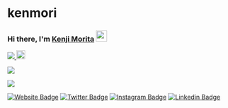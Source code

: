 # kenmori

### Hi there, I'm <a href="https://kenjimorita.jp" target="_blank">Kenji Morita</a> <img src="https://media.giphy.com/media/hvRJCLFzcasrR4ia7z/giphy.gif" width="25px">


<p align="left"> 
  <a href="https://github.com/kenmori/kenmori/">
    <img src="https://komarev.com/ghpvc/?username=kenmori" />
  </a>
  <a href="https://github.com/kenmori">
    <img height="20" src="https://img.shields.io/github/followers/kenmori?label=follow&logo=github&style=flat" />
  </a>
</p>

<img src="https://www.codewars.com/users/kenmori/badges/micro">

![](https://leetcard.jacoblin.cool/lapor?ext=heatmap)

[![Website Badge](https://img.shields.io/badge/Website-3b5998?style=flat-square&logo=google-chrome&logoColor=white)](https://kenjimorita.jp/aboutme)
[![Twitter Badge](https://img.shields.io/badge/-Twitter-00acee?style=flat-square&logo=Twitter&logoColor=white)](https://twitter.com/bukotsunikki)
[![Instagram Badge](https://img.shields.io/badge/-Instagram-e4405f?style=flat-square&logo=Instagram&logoColor=white)](https://www.instagram.com/india_japan_moritakenji/)
[![Linkedin Badge](https://img.shields.io/badge/-LinkedIn-0e76a8?style=flat-square&logo=Linkedin&logoColor=white)](https://www.linkedin.com/in/kenji-morita-8804b7188/)
 

